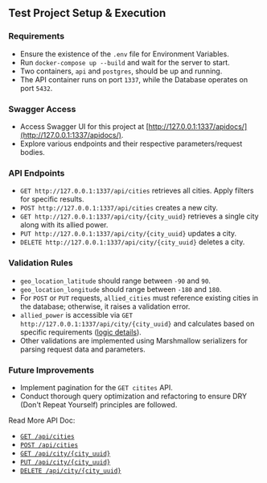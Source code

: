 ## Test Project Setup & Execution

### Requirements

- Ensure the existence of the `.env` file for Environment Variables.
- Run `docker-compose up --build` and wait for the server to start.
- Two containers, `api` and `postgres`, should be up and running.
- The API container runs on port `1337`, while the Database operates on port `5432`.

### Swagger Access

- Access Swagger UI for this project at [http://127.0.0.1:1337/apidocs/](http://127.0.0.1:1337/apidocs/).
- Explore various endpoints and their respective parameters/request bodies.

### API Endpoints

- `GET http://127.0.0.1:1337/api/cities` retrieves all cities. Apply filters for specific results.
- `POST http://127.0.0.1:1337/api/cities` creates a new city.
- `GET http://127.0.0.1:1337/api/city/{city_uuid}` retrieves a single city along with its allied power.
- `PUT http://127.0.0.1:1337/api/city/{city_uuid}` updates a city.
- `DELETE http://127.0.0.1:1337/api/city/{city_uuid}` deletes a city.

### Validation Rules

- `geo_location_latitude` should range between `-90` and `90`.
- `geo_location_longitude` should range between `-180` and `180`.
- For `POST` or `PUT` requests, `allied_cities` must reference existing cities in the database; otherwise, it raises a validation error.
- `allied_power` is accessible via `GET http://127.0.0.1:1337/api/city/{city_uuid}` and calculates based on specific requirements ([logic details](https://github.com/pranto157/gridscale/blob/master/app/models/city.py#L88-L112)).
- Other validations are implemented using Marshmallow serializers for parsing request data and parameters.

### Future Improvements

- Implement pagination for the `GET citites` API.
- Conduct thorough query optimization and refactoring to ensure DRY (Don't Repeat Yourself) principles are followed.


Read More API Doc:
- [`GET /api/cities`](https://github.com/pranto157/gridscale/wiki/GET--api-cities)
- [`POST /api/cities`](https://github.com/pranto157/gridscale/wiki/POST--api-cities)
- [`GET /api/city/{city_uuid}`](https://github.com/pranto157/gridscale/wiki/GET--api-city-%7Bcity_uuid%7D)
- [`PUT /api/city/{city_uuid}`](https://github.com/pranto157/gridscale/wiki/PUT--api-city-%7Bcity_uuid%7D)
- [`DELETE /api/city/{city_uuid}`](https://github.com/pranto157/gridscale/wiki/DELETE--api-city-%7Bcity_uuid%7D)
